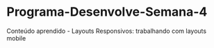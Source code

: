 # Programa-Desenvolve-Semana-4
 Conteúdo aprendido - Layouts Responsivos: trabalhando com layouts mobile
